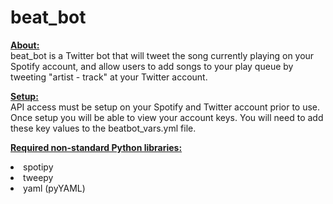 # beat_bot
<b><u>About:</b></u><br>
beat_bot is a Twitter bot that will tweet the song currently playing on your Spotify account, and allow users to add songs to your play queue by tweeting "artist - track" at your Twitter account.

<b><u>Setup:</b></u><br>
API access must be setup on your Spotify and Twitter account prior to use.  Once setup you will be able to view your account keys.  You will need to add these key values to the beatbot_vars.yml file.

<b><u>Required non-standard Python libraries:</b></u>
<li>spotipy</li>
<li>tweepy</li>
<li>yaml (pyYAML)</li>
